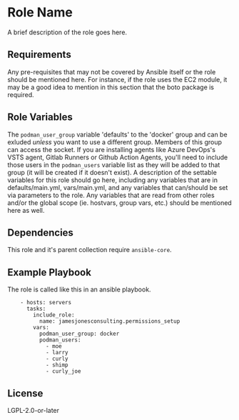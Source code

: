 Role Name
=========

A brief description of the role goes here.

Requirements
------------

Any pre-requisites that may not be covered by Ansible itself or the role should be mentioned here. For instance, if the role uses the EC2 module, it may be a good idea to mention in this section that the boto package is required.

Role Variables
--------------

The `podman_user_group` variable 'defaults' to the 'docker' group and can be exluded _unless_ you want to use a different group. Members of this group
can access the socket. If you are installing agents like Azure DevOps's VSTS agent, Gitlab Runners or Github Action Agents, you'll need to include
those users in the `podman_users` variable list as they will be added to that group (it will be created if it doesn't exist).
A description of the settable variables for this role should go here, including any variables that are in defaults/main.yml, vars/main.yml, and any variables that can/should be set via parameters to the role. Any variables that are read from other roles and/or the global scope (ie. hostvars, group vars, etc.) should be mentioned here as well.

Dependencies
------------

This role and it's parent collection require `ansible-core`.

Example Playbook
----------------

The role is called like this in an ansible playbook.


```
    - hosts: servers
      tasks:
        include_role:
          name: jamesjonesconsulting.permissions_setup
        vars:
          podman_user_group: docker
          podman_users:
            - moe
            - larry
            - curly
            - shimp
            - curly_joe
```

License
-------

LGPL-2.0-or-later

